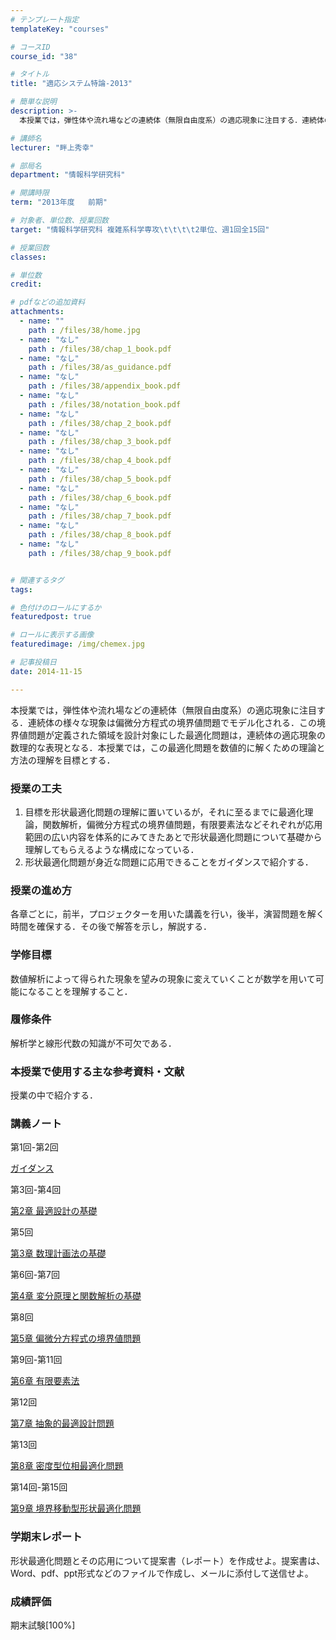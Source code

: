 ```yaml
---
# テンプレート指定
templateKey: "courses"

# コースID
course_id: "38"

# タイトル
title: "適応システム特論-2013"

# 簡単な説明
description: >-
  本授業では，弾性体や流れ場などの連続体（無限自由度系）の適応現象に注目する．連続体の様々な現象は偏微分方程式の境界値問題でモデル化される．この境界値問題が定義された領域を設計対象にした最適化問題は，連...

# 講師名
lecturer: "畔上秀幸"

# 部局名
department: "情報科学研究科"

# 開講時限
term: "2013年度	前期"

# 対象者、単位数、授業回数
target: "情報科学研究科 複雑系科学専攻\t\t\t\t2単位、週1回全15回"

# 授業回数
classes: 

# 単位数
credit: 

# pdfなどの追加資料
attachments: 
  - name: "" 
    path : /files/38/home.jpg
  - name: "なし" 
    path : /files/38/chap_1_book.pdf
  - name: "なし" 
    path : /files/38/as_guidance.pdf
  - name: "なし" 
    path : /files/38/appendix_book.pdf
  - name: "なし" 
    path : /files/38/notation_book.pdf
  - name: "なし" 
    path : /files/38/chap_2_book.pdf
  - name: "なし" 
    path : /files/38/chap_3_book.pdf
  - name: "なし" 
    path : /files/38/chap_4_book.pdf
  - name: "なし" 
    path : /files/38/chap_5_book.pdf
  - name: "なし" 
    path : /files/38/chap_6_book.pdf
  - name: "なし" 
    path : /files/38/chap_7_book.pdf
  - name: "なし" 
    path : /files/38/chap_8_book.pdf
  - name: "なし" 
    path : /files/38/chap_9_book.pdf


# 関連するタグ
tags:

# 色付けのロールにするか
featuredpost: true

# ロールに表示する画像
featuredimage: /img/chemex.jpg

# 記事投稿日
date: 2014-11-15

---
```

本授業では，弾性体や流れ場などの連続体（無限自由度系）の適応現象に注目する．連続体の様々な現象は偏微分方程式の境界値問題でモデル化される．この境界値問題が定義された領域を設計対象にした最適化問題は，連続体の適応現象の数理的な表現となる．本授業では，この最適化問題を数値的に解くための理論と方法の理解を目標とする．
### 授業の工夫

  1. 目標を形状最適化問題の理解に置いているが，それに至るまでに最適化理論，関数解析，偏微分方程式の境界値問題，有限要素法などそれぞれが応用範囲の広い内容を体系的にみてきたあとで形状最適化問題について基礎から理解してもらえるような構成になっている． 
  2. 形状最適化問題が身近な問題に応用できることをガイダンスで紹介する．

### 授業の進め方

各章ごとに，前半，プロジェクターを用いた講義を行い，後半，演習問題を解く時間を確保する．その後で解答を示し，解説する．

### 学修目標

数値解析によって得られた現象を望みの現象に変えていくことが数学を用いて可能になることを理解すること．

### 履修条件

解析学と線形代数の知識が不可欠である．

### 本授業で使用する主な参考資料・文献

授業の中で紹介する．

### 講義ノート

第1回-第2回 


[ガイダンス](/files/38/as_guidance.pdf) 

第3回-第4回 


[第2章 最適設計の基礎](/files/38/chap_2_book.pdf) 

第5回 


[第3章 数理計画法の基礎](/files/38/chap_3_book.pdf) 

第6回-第7回 


[第4章 変分原理と関数解析の基礎](/files/38/chap_4_book.pdf) 

第8回 


[第5章 偏微分方程式の境界値問題](/files/38/chap_5_book.pdf) 

第9回-第11回 


[第6章 有限要素法](/files/38/chap_6_book.pdf) 

第12回 


[第7章 抽象的最適設計問題](/files/38/chap_7_book.pdf) 

第13回 


[第8章 密度型位相最適化問題](/files/38/chap_8_book.pdf) 

第14回-第15回 


[第9章 境界移動型形状最適化問題](/files/38/chap_9_book.pdf) 
### 学期末レポート

形状最適化問題とその応用について提案書（レポート）を作成せよ。提案書は、Word、pdf、ppt形式などのファイルで作成し、メールに添付して送信せよ。
### 成績評価

期末試験[100%]

